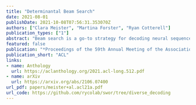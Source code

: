 ```yaml
---
title: "Determinantal Beam Search"
date: 2021-08-01
publishDate: 2021-10-08T07:56:31.353070Z
authors: ["Clara Meister", "Martina Forster", "Ryan Cotterell"]
publication_types: ["1"]
abstract: "Beam search is a go-to strategy for decoding neural sequence models. The algorithm can naturally be viewed as a subset optimization problem, albeit one where the corresponding set function does not reflect interactions between candidates. Empirically, this leads to sets often exhibiting high overlap, e.g., strings may differ by only a single word. Yet in use-cases that call for multiple solutions, a diverse or representative set is often desired. To address this issue, we propose a reformulation of beam search, which we call determinantal beam search. Determinantal beam search has a natural relationship to determinantal point processes (DPPs), models over sets that inherently encode intra-set interactions. By posing iterations in beam search as a series of subdeterminant maximization problems, we can turn the algorithm into a diverse subset selection process. In a case study, we use the string subsequence kernel to explicitly encourage n-gram coverage in text generated from a sequence model. We observe that our algorithm offers competitive performance against other diverse set generation strategies in the context of language generation, while providing a more general approach to optimizing for diversity."
featured: false
publication: "*Proceedings of the 59th Annual Meeting of the Association for Computational Linguistics and the 10th International Joint Conference on Natural Language Processing (Volume 1: Long Papers)*"
publication_short: "ACL"
links:
- name: Anthology
  url: https://aclanthology.org/2021.acl-long.512.pdf
- name: arXiv
  url: https://arxiv.org/abs/2106.07400
url_pdf: papers/meister+al.acl21a.pdf
url_code: https://github.com/rycolab/swor/tree/diverse_decoding
---
```


